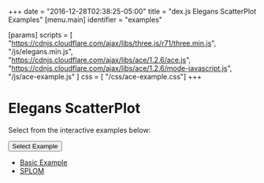 +++
date = "2016-12-28T02:38:25-05:00"
title = "dex.js Elegans ScatterPlot Examples"
[menu.main]
  identifier = "examples"

[params]
  scripts = [
    "https://cdnjs.cloudflare.com/ajax/libs/three.js/r71/three.min.js",
    "/js/elegans.min.js",
    "https://cdnjs.cloudflare.com/ajax/libs/ace/1.2.6/ace.js",
    "https://cdnjs.cloudflare.com/ajax/libs/ace/1.2.6/mode-javascript.js",
    "/js/ace-example.js"
  ]
  css = [ "/css/ace-example.css"]
+++

# Elegans ScatterPlot

Select from the interactive examples below:
<div class="btn-group">
  <button type="button" class="btn btn-default dropdown-toggle" data-toggle="dropdown" aria-haspopup="true" aria-expanded="false">
    Select Example <span class="caret"></span>
  </button>
  <ul id="ex-dropdown" class="dropdown-menu">
    <li><a id="basic" href="#">Basic Example</a></li>
    <li><a id="splom" href="#">SPLOM</a></li>
  </ul>
</div>

<div id="ScatterPlot" class="WideChart"></div>
<div class="alert alert-danger" role="alert" id="ace-error"></div>

<div id="ace-editor"></div>

<script>
  var editor = createEditor({
    "parent"        : "ace-editor",
    "errorParent"   : "ace-error",
    "theme"         : "ace/theme/monokai",
    "mode"          : "ace/mode/javascript",
    "contentDir"    : "/examples/charts/elegans/scatterplot",
    "initialContent": "/examples/charts/elegans/scatterplot/basic.js"
  });
</script>
